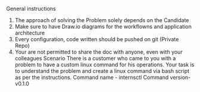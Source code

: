  General instructions
 1. The approach of solving the Problem solely depends on the Candidate
 2. Make sure to have Draw.io diagrams for the workflowns and application architecture
 3. Every configuration, code written should be pushed on git (Private Repo)
 4. Your are not permitted to share the doc with anyone, even with your colleagues
 Scenario There is a customer who came to you with a problem to have a custom linux
 command for his operations. Your task is to understand the problem and create a linux
 command via bash script as per the instructions.
 Command name - internsctl
 Command version- v0.1.0
